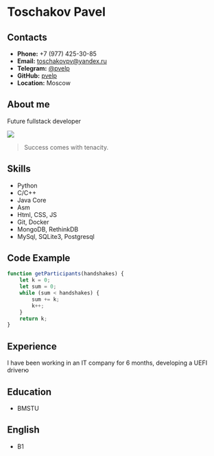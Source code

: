 # **Toschakov Pavel**

## **Contacts**

-   **Phone:** +7 (977) 425-30-85
-   **Email:** toschakovpv@yandex.ru
-   **Telegram:** [@pvelp](https://t.me/pvelp)
-   **GitHub:** [pvelp](https://github.com/pvelp)
-   **Location:** Moscow

## **About me**

Future fullstack developer

<img src="https://avatars.githubusercontent.com/u/72802588?v=4">

> Success comes with tenacity.

## **Skills**

-   Python
-   C/C++
-   Java Core
-   Asm
-   Html, CSS, JS
-   Git, Docker
-   MongoDB, RethinkDB
-   MySql, SQLite3, Postgresql

## **Code Example**

```javascript
function getParticipants(handshakes) {
    let k = 0;
    let sum = 0;
    while (sum < handshakes) {
        sum += k;
        k++;
    }
    return k;
}
```

## **Experience**

I have been working in an IT company for 6 months, developing a UEFI driverю

## **Education**

-   BMSTU

## **English**

-   B1
